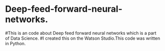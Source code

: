 # Deep-feed-forward-neural-networks.
#This is an code about Deep feed forward neural networks which is a part of Data Science.
#I created this on the Watson Studio.This code was written in Python.
